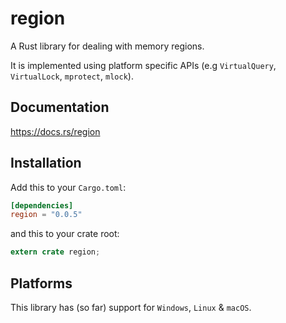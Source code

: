 region
======

A Rust library for dealing with memory regions.

It is implemented using platform specific APIs (e.g `VirtualQuery`,
`VirtualLock`, `mprotect`, `mlock`).

## Documentation

https://docs.rs/region

## Installation

Add this to your `Cargo.toml`:

```toml
[dependencies]
region = "0.0.5"
```

and this to your crate root:

```rust
extern crate region;
```

## Platforms

This library has (so far) support for `Windows`, `Linux` & `macOS`.
